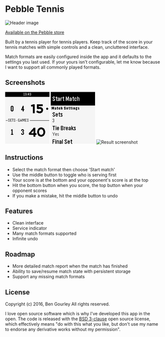 # Pebble Tennis

![Header image](https://raw.githubusercontent.com/bengourley/pebble-tennis/master/graphics/header-image.png)

[Available on the Pebble store](https://apps.getpebble.com/en_US/application/572a8209381261f35e00000a)

Built by a tennis player for tennis players. Keep track of the score in your tennis matches with simple controls and a clean, uncluttered interface.

Match formats are easily configured inside the app and it defaults to the settings you last used. If your yours isn't configurable, let me know because I want to support all commonly played formats.

## Screenshots

![Match screenshot](https://raw.githubusercontent.com/bengourley/pebble-tennis/master/graphics/screenshot-match.png) ![Menu screenhot](https://raw.githubusercontent.com/bengourley/pebble-tennis/master/graphics/screenshot-menu.png) ![Result screenshot](https://raw.githubusercontent.com/bengourley/pebble-tennis/master/graphics/screenshot-result.png)

## Instructions

- Select the match format then choose 'Start match'
- Use the middle button to toggle who is serving first
- Your score is at the bottom and your opponent's score is at the top
- Hit the bottom button when you score, the top button when your opponent scores
- If you make a mistake, hit the middle button to undo

## Features

- Clean interface
- Service indicator
- Many match formats supported
- Infinite undo

## Roadmap

- More detailed match report when the match has finished
- Ability to save/resume match state with persistent storage
- Support any missing match formats

## License

Copyright (c) 2016, Ben Gourley
All rights reserved.

I love open source software which is why I've developed this app in the open. The
code is released with the [BSD 3-clause](/blob/master/LICENSE.md) open source license,
which effectively means "do with this what you like, but don't use my name to endorse
any derivative works without my permission".
